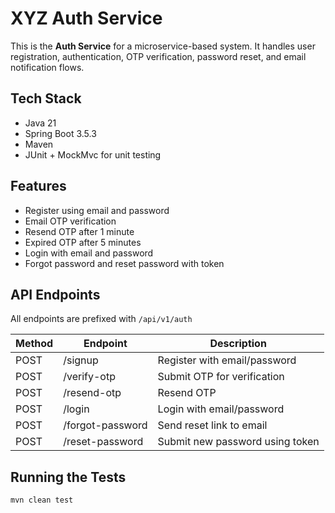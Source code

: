 # XYZ Auth Service

This is the **Auth Service** for a microservice-based system. It handles user registration, authentication, OTP verification, password reset, and email notification flows.

## Tech Stack

- Java 21
- Spring Boot 3.5.3
- Maven
- JUnit + MockMvc for unit testing

## Features

- Register using email and password
- Email OTP verification
- Resend OTP after 1 minute
- Expired OTP after 5 minutes
- Login with email and password
- Forgot password and reset password with token

## API Endpoints

All endpoints are prefixed with `/api/v1/auth`

| Method | Endpoint                     | Description                     |
|--------|------------------------------|---------------------------------|
| POST   | /signup                      | Register with email/password    |
| POST   | /verify-otp                  | Submit OTP for verification     |
| POST   | /resend-otp                  | Resend OTP                      |
| POST   | /login                       | Login with email/password       |
| POST   | /forgot-password             | Send reset link to email        |
| POST   | /reset-password              | Submit new password using token |

## Running the Tests

```bash
mvn clean test
